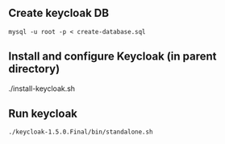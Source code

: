 

## Create keycloak DB

    mysql -u root -p < create-database.sql

## Install and configure Keycloak (in parent directory)

   ./install-keycloak.sh


## Run keycloak

    ./keycloak-1.5.0.Final/bin/standalone.sh

